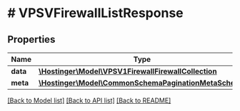 # # VPSVFirewallListResponse

## Properties

Name | Type | Description | Notes
------------ | ------------- | ------------- | -------------
**data** | [**\Hostinger\Model\VPSV1FirewallFirewallCollection**](VPSV1FirewallFirewallCollection.md) |  |
**meta** | [**\Hostinger\Model\CommonSchemaPaginationMetaSchema**](CommonSchemaPaginationMetaSchema.md) |  |

[[Back to Model list]](../../README.md#models) [[Back to API list]](../../README.md#endpoints) [[Back to README]](../../README.md)
